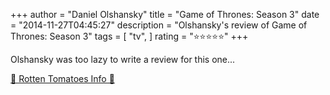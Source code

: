 +++
author = "Daniel Olshansky"
title = "Game of Thrones: Season 3"
date = "2014-11-27T04:45:27"
description = "Olshansky's review of Game of Thrones: Season 3"
tags = [
    "tv",
]
rating = "⭐⭐⭐⭐⭐"
+++

Olshansky was too lazy to write a review for this one...

[🍅 Rotten Tomatoes Info 🍅](https://www.rottentomatoes.com//tv/game_of_thrones/s03)